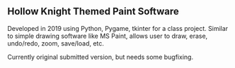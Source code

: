 Hollow Knight Themed Paint Software
----------------------------------
Developed in 2019 using Python, Pygame, tkinter for a class project.
Similar to simple drawing software like MS Paint, allows user to draw, erase, undo/redo, zoom, save/load, etc. 

Currently original submitted version, but needs some bugfixing.
